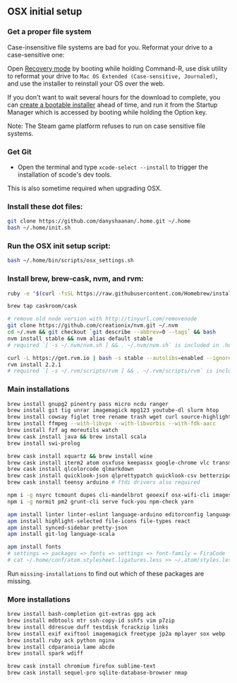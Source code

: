 ## OSX initial setup

### Get a proper file system

Case-insensitive file systems are bad for you.
Reformat your drive to a case-sensitive one:

Open [Recovery mode](https://support.apple.com/en-us/HT201314) by booting while holding Command-R,
use disk utility to reformat your drive to `Mac OS Extended (Case-sensitive, Journaled)`,
and use the installer to reinstall your OS over the web.

If you don't want to wait several hours for the download to complete,
you can [create a bootable installer](https://support.apple.com/en-us/ht201372) ahead of time,
and run it from the Startup Manager which is accessed by booting while holding the Option key.

Note: The Steam game platform refuses to run on case sensitive file systems.

### Get Git

* Open the terminal and type `xcode-select --install` to trigger the installation of scode's dev tools.

This is also sometime required when upgrading OSX.

### Install these dot files:

```bash
git clone https://github.com/danyshaanan/.home.git ~/.home
bash ~/.home/init.sh
```

### Run the OSX init setup script:

```bash
bash ~/.home/bin/scripts/osx_settings.sh
```

### Install brew, brew-cask, nvm, and rvm:

```bash
ruby -e "$(curl -fsSL https://raw.githubusercontent.com/Homebrew/install/master/install)"
```

```bash
brew tap caskroom/cask
```

```bash
# remove old node version with http://tinyurl.com/removenode
git clone https://github.com/creationix/nvm.git ~/.nvm
cd ~/.nvm && git checkout `git describe --abbrev=0 --tags` && bash
nvm install stable && nvm alias default stable
# required `[ -s ~/.nvm/nvm.sh ] && . ~/.nvm/nvm.sh` is included in .home
```

```bash
curl -L https://get.rvm.io | bash -s stable --autolibs=enabled --ignore-dotfiles
rvm install 2.2.1
# required `[ -s ~/.rvm/scripts/rvm ] && . ~/.rvm/scripts/rvm` is included in .home
```

### Main installations

```bash
brew install gnupg2 pinentry pass micro ncdu ranger
brew install git tig unrar imagemagick mpg123 youtube-dl slurm htop
brew install cowsay figlet tree rename trash wget curl source-highlight
brew install ffmpeg --with-libvpx --with-libvorbis --with-fdk-aacc
brew install fzf ag moreutils watch
brew cask install java && brew install scala
brew install swi-prolog
```

```bash
brew cask install xquartz && brew install wine
brew cask install iterm2 atom osxfuse keepassx google-chrome vlc transmission
brew cask install qlcolorcode qlmarkdown
brew cask install quicklook-json qlprettypatch quicklook-csv betterzipql
brew cask install teensy arduino # ftdi drivers also required
```

```bash
npm i -g nsyrc tcmount dupes cli-mandelbrot geoexif osx-wifi-cli imagesnapjs goatsay
npm i -g normit pm2 grunt-cli serve fuck-you npm-check yarn
```

```bash
apm install linter linter-eslint language-arduino editorconfig language-x86asm
apm install highlight-selected file-icons file-types react
apm install synced-sidebar pretty-json
apm install git-log language-scala

apm install fonts
# settings => packages => fonts => settings => font-family = FiraCode
# cat ~/.home/conf/atom.stylesheet.ligatures.less >> ~/.atom/styles.less
```

Run `missing-installations` to find out which of these packages are missing.

### More installations

```bash
brew install bash-completion git-extras gpg ack
brew install mdbtools mtr ssh-copy-id sshfs vim p7zip
brew install ddrescue duff testdisk fcrackzip links
brew install exif exiftool imagemagick freetype jp2a mplayer sox webp
brew install ruby ack python nginx
brew install cdparanoia lame abcde
brew install spark wdiff
```

```bash
brew cask install chromium firefox sublime-text
brew cask install sequel-pro sqlite-database-browser nmap
```
